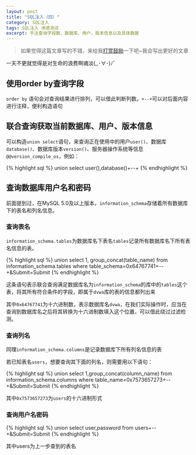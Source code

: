 ```yaml
---
layout: post
title: "SQL注入（四）"
category: SQL注入
tags: SQL注入 渗透测试
excerpt: 手注查询字段数、数据库、用户、版本信息以及具体数据
---
```

> 如果觉得这篇文章写的不错，来给我[打赏鼓励](https://github.com/miaochiahao/miaochiahao.github.io/blob/master/pictures/alipay.jpg)一下吧~我会写出更好的文章


一天不更就觉得是对生命的浪费啊魂淡(,,･∀･)ﾉ゛

## 使用order by查询字段

`order by` 语句会对查询结果进行排列，可以借此判断列数。`+--+`可以对后面内容进行注释，便利构造语句


## 联合查询获取当前数据库、用户、版本信息

可以构造`union select`语句，来查询正在使用中的用户`user()`、数据库`database()`、数据库版本`version()`、服务器操作系统等信息`@@version_compile_os`，例如：

{% highlight sql %}
union select user(),database()+--+
{% endhighlight %}

## 查询数据库用户名和密码

前面提到过，在MySQL 5.0及以上版本，`information_schema`存储着所有数据库下的表名和列名信息。

### 查询表名

`information_schema.tables`为数据库名下表名`tables`记录所有数据库名下所有表名信息的表。

{% highlight sql %}
union select 1, group_concat(table_name) from information_schema.tables where table_schema=0x64767741+--+&Submit=Submit
{% endhighlight %}

这条语句表示联合查询满足数据库名为`information_schema`的库中的`tables`这个表，将其所有符合条件的字段，即属于`dvwa`库的表的信息都列出来

其中`0x64767741`为十六进制数，表示数据库名`dvwa`，在我们实际操作时，应当在查询到数据库名之后将其转换为十六进制数填入这个位置，可以借此绕过过滤检测。

### 查询列名

同理`information_schema.columns`是记录数据库下所有列名信息的表

若已知表名`users`，想要查询其下面的列名，则需要用以下语句：

{% highlight sql %}
union select 1,group_concat(column_name) from information_schema.columns where table_name=0x7573657273+--+&Submit=Submit
{% endhighlight %}

其中`0x7573657273`为`users`的十六进制形式

### 查询用户名密码

{% highlight sql %}
union select user,password from users+--+&Submit=Submit
{% endhighlight %}

其中users为上一步查到的表名